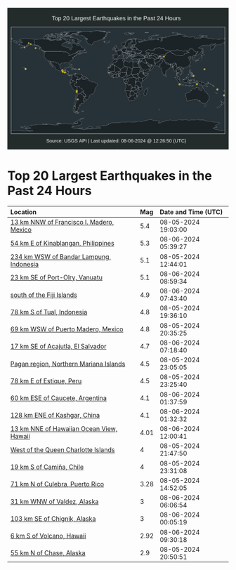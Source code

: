 ![Map](./map.png)

# Top 20 Largest Earthquakes in the Past 24 Hours

| Location | Mag | Date and Time (UTC) |
|:---|:---|:---|
| [13 km NNW of Francisco I. Madero, Mexico](https://earthquake.usgs.gov/earthquakes/eventpage/us6000ni8h) | 5.4 | 08-05-2024 19:03:00 |
| [54 km E of Kinablangan, Philippines](https://earthquake.usgs.gov/earthquakes/eventpage/us6000niay) | 5.3 | 08-06-2024 05:39:27 |
| [234 km WSW of Bandar Lampung, Indonesia](https://earthquake.usgs.gov/earthquakes/eventpage/us6000ni63) | 5.1 | 08-05-2024 12:44:01 |
| [23 km SE of Port-Olry, Vanuatu](https://earthquake.usgs.gov/earthquakes/eventpage/us6000nibh) | 5.1 | 08-06-2024 08:59:34 |
| [south of the Fiji Islands](https://earthquake.usgs.gov/earthquakes/eventpage/us6000nib8) | 4.9 | 08-06-2024 07:43:40 |
| [78 km S of Tual, Indonesia](https://earthquake.usgs.gov/earthquakes/eventpage/us6000ni8v) | 4.8 | 08-05-2024 19:36:10 |
| [69 km WSW of Puerto Madero, Mexico](https://earthquake.usgs.gov/earthquakes/eventpage/us6000ni92) | 4.8 | 08-05-2024 20:35:25 |
| [17 km SE of Acajutla, El Salvador](https://earthquake.usgs.gov/earthquakes/eventpage/us6000nib4) | 4.7 | 08-06-2024 07:18:40 |
| [Pagan region, Northern Mariana Islands](https://earthquake.usgs.gov/earthquakes/eventpage/us6000ni9s) | 4.5 | 08-05-2024 23:05:05 |
| [78 km E of Estique, Peru](https://earthquake.usgs.gov/earthquakes/eventpage/us6000ni9u) | 4.5 | 08-05-2024 23:25:40 |
| [60 km ESE of Caucete, Argentina](https://earthquake.usgs.gov/earthquakes/eventpage/us6000niac) | 4.1 | 08-06-2024 01:37:59 |
| [128 km ENE of Kashgar, China](https://earthquake.usgs.gov/earthquakes/eventpage/us6000niab) | 4.1 | 08-06-2024 01:32:32 |
| [13 km NNE of Hawaiian Ocean View, Hawaii](https://earthquake.usgs.gov/earthquakes/eventpage/hv74387636) | 4.01 | 08-06-2024 12:00:41 |
| [West of the Queen Charlotte Islands](https://earthquake.usgs.gov/earthquakes/eventpage/us6000ni9d) | 4 | 08-05-2024 21:47:50 |
| [19 km S of Camiña, Chile](https://earthquake.usgs.gov/earthquakes/eventpage/us6000ni9y) | 4 | 08-05-2024 23:31:08 |
| [71 km N of Culebra, Puerto Rico](https://earthquake.usgs.gov/earthquakes/eventpage/pr71456993) | 3.28 | 08-05-2024 14:52:05 |
| [31 km WNW of Valdez, Alaska](https://earthquake.usgs.gov/earthquakes/eventpage/ak024a2ab08t) | 3 | 08-06-2024 06:06:54 |
| [103 km SE of Chignik, Alaska](https://earthquake.usgs.gov/earthquakes/eventpage/ak024a26q490) | 3 | 08-06-2024 00:05:19 |
| [6 km S of Volcano, Hawaii](https://earthquake.usgs.gov/earthquakes/eventpage/hv74387426) | 2.92 | 08-06-2024 09:30:18 |
| [55 km N of Chase, Alaska](https://earthquake.usgs.gov/earthquakes/eventpage/ak024a0vd5jc) | 2.9 | 08-05-2024 20:50:51 |
